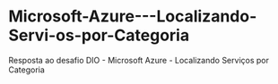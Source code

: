 # Microsoft-Azure---Localizando-Servi-os-por-Categoria
Resposta ao desafio DIO - Microsoft Azure - Localizando Serviços por Categoria
